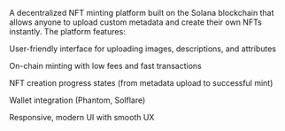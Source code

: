 A decentralized NFT minting platform built on the Solana blockchain that allows anyone to upload custom metadata and create their own NFTs instantly. The platform features:

User-friendly interface for uploading images, descriptions, and attributes

On-chain minting with low fees and fast transactions

NFT creation progress states (from metadata upload to successful mint)

Wallet integration (Phantom, Solflare)

Responsive, modern UI with smooth UX
